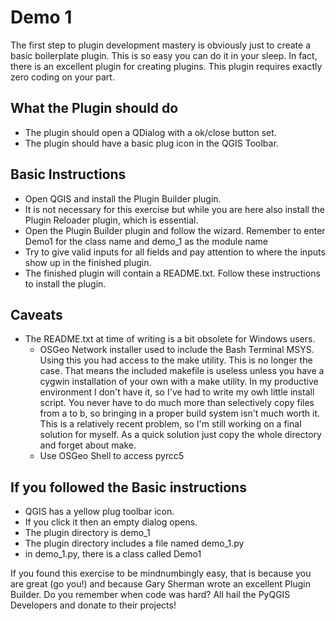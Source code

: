 # Demo 1

The first step to plugin development mastery is obviously just to create a basic boilerplate plugin.  This is so easy you can do it in your sleep.
In fact, there is an excellent plugin for creating plugins.  This plugin requires exactly zero coding on your part.

## What the Plugin should do

- The plugin should open a QDialog with a ok/close button set.
- The plugin should have a basic plug icon in the QGIS Toolbar.

## Basic Instructions

- Open QGIS and install the Plugin Builder plugin. 
- It is not necessary for this exercise but while you are here also install the Plugin Reloader plugin, which is essential.
- Open the Plugin Builder plugin and follow the wizard.  Remember to enter Demo1 for the class name and demo_1 as the module name
- Try to give valid inputs for all fields and pay attention to where the inputs show up in the finished plugin.
- The finished plugin will contain a README.txt.  Follow these instructions to install the plugin.

## Caveats

- The README.txt at time of writing is a bit obsolete for Windows users.  
    - OSGeo Network installer used to include the Bash Terminal MSYS.  Using this you had access to the make utility.  This is no longer the case.  That means the included makefile is useless unless you have a cygwin installation of your own with a make utility.  In my productive environment I don't have it, so I've had to write my owh little install script.  You never have to do much more than selectively copy files from a to b, so bringing in a proper build system isn't much worth it.  This is a relatively recent problem, so I'm still working on a final solution for myself. As a quick solution just copy the whole directory and forget about make. 
    - Use OSGeo Shell to access pyrcc5

## If you followed the Basic instructions

- QGIS has a yellow plug toolbar icon.
- If you click it then an empty dialog opens.
- The plugin directory is demo_1
- The plugin directory includes a file named demo_1.py
- in demo_1.py, there is a class called Demo1

If you found this exercise to be mindnumbingly easy, that is because you are great (go you!) and because Gary Sherman wrote an excellent Plugin Builder.  Do you remember when code was hard?  All hail the PyQGIS Developers and donate to their projects!